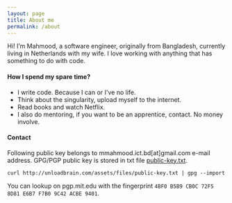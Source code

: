 ```yaml
---
layout: page
title: About me
permalink: /about
---
```


Hi! I’m Mahmood, a software engineer, originally from Bangladesh, currently living in Netherlands with my wife. I love working with anything that has something to do with code.

#### How I spend my spare time?
- I write code. Because I can or I've no life.
- Think about the singularity, upload myself to the internet.
- Read books and watch Netflix.
- I also do mentoring, if you want to be an apprentice, contact. No money involve.

#### Contact

Following public key belongs to mmahmood.ict.bd[at]gmail.com e-mail address. 
GPG/PGP public key is stored in txt file [public-key.txt](assets/files/public-key.txt).

```text
curl http://unloadbrain.com/assets/files/public-key.txt | gpg --import
```

You can lookup on pgp.mit.edu with the fingerprint ```4BF0 B5B9 CB0C 72F5 8D81 E6B7 F7B0 9C42 ACBE 9401```.